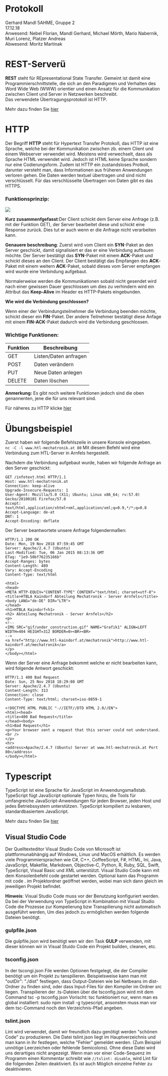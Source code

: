 # Protokoll
Gerhard Mandl 
5AHME, Gruppe 2  
17.12.18  
Anwesend: Nebel Florian, Mandl Gerhard, Michael Mörth, Mario Nabernik, Muri Lorenz, Platzer Andreas  
Abwesend: Moritz Martinak  

# REST-Serverü
__REST__ steht für REpresentational State Transfer. Gemeint ist damit eine Programmierschnittstelle, die sich an den Paradigmen
und Verhalten des Word Wide Web (WWW) orientier und einen Ansatz für die Kommunikation zwischen Client und Server in Netzwerken
beschreibt.  
Das verwendete Übertragungsprotokoll ist HTTP.  

Mehr dazu finden Sie [hier](https://de.wikipedia.org/wiki/Representational_State_Transfer)

# HTTP

Der Begriff __HTTP__ steht für Hypertext Transfer Protokoll, das HTTP ist eine Sprache, welche bei der Kommunikation zwischen
zb. einem Client und einem Webserver verwendet wird.
Meistens wird verwechselt, dass als Sprache HTML verwendet wird. Jedoch ist HTML keine Sprache sondern nur eine Codierungsform.
Zudem ist HTTP ein zustandsloses Protkoll, darunter versteht man, dass Informationen aus früheren Anwendungen verloren gehen.
Die Daten werden textuel übertragen und sind nicht verschlüsselt. Für das verschlüsselte Übertragen von Daten gibt es das HTTPS.

### __Funktionsprinzip__:  

![](https://github.com/HTLMechatronics/m14-5ahme-fivu/blob/mangem13/ServerClient.png)

__Kurz zusammenfgefasst__:Der Client schickt dem Server eine Anfrage (z.B. mit der Funktion GET), der Server bearbeitet diese und schickt eine Response zurück.
Dies tut er auch wenn er die Anfrage nicht verarbeiten kann.

__Genauere beschreibung__: Zuerst wird vom Client ein __SYN__-Paket an den Server geschickt, damit signalisiert er das er eine Verbindung aufbauen möchte. Der Server bestätigt das __SYN__-Paket mit einem __ACK__-Paket und schickt dieses an den Client. Der Client bestätigt das Empfangen des __ACK__-Paket mit einem weitern __ACK__-Paket, sobald dieses vom Server empfangen wird wurde eine Verbindung aufgebaut.

Normalerweise werden die Kommunikationen sobald nicht gesendet wird nach einer gewissen Dauer geschlossen um dies zu verhindern wird ein Attribut das __Keep-Alive__ im Header es HTTP-Pakets eingebunden.

__Wie wird die Verbindung geschlossen?__

Wenn einer der Verbindungsteilnehmer die Verbindung beenden möchte, schickt dieser ein __FIN__-Paket. Der andere Teilnehmer 
bestätigt diese Anfage mit einem __FIN-ACK__-Paket dadurch wird die Verbindung geschlossen.

### __Wichtige Funktionen:__  

| __Funktion__      | __Beschreibung__  |
| ------------- |-------------- |
| GET           | Listen/Daten anfragen |
| POST          | Daten verändern       |
| PUT           | Neue Daten anlegen    |
| DELETE        | Daten löschen         |

__Anmerkung:__ Es gibt noch weitere Funktionen jedoch sind die oben genannenten, jene die für uns relevant sind.

Für näheres zu HTTP klicke [hier](https://de.wikipedia.org/wiki/Hypertext_Transfer_Protocol)

# Übungsbeispiel
Zuerst haben wir folgende Befehlszeile in unsere Konsole eingegeben.  
`nc -C -l www.htl-mechatronik.at 80`
Mit diesem Befehl wird eine Verbindung zum HTL-Server in Arnfels hergestellt.  

Nachdem die Verbindung aufgebaut wurde, haben wir folgende Anfrage an den Server geschickt:
```
GET /infotext.html HTTP/1.1
Host: www.htl-mechatronik.at
Connection: keep-alive
Upgrade-Insecure-Requests: 1
User-Agent: Mozilla/5.0 (X11; Ubuntu; Linux x86_64; rv:57.0) Gecko/20100101 Firefox/57.0
Accept: text/html,application/xhtml+xml,application/xml;q=0.9,*/*;q=0.8
Accept-Language: de-at
DNT: 1
Accept-Encoding: deflate
```
Der Server beantwortete unsere Anfrage folgendermaßen:  
```
HTTP/1.1 200 OK
Date: Mon, 19 Nov 2018 07:59:45 GMT
Server: Apache/2.4.7 (Ubuntu)
Last-Modified: Tue, 06 Jan 2015 08:13:36 GMT
ETag: "1e9-50bf76235166b"
Accept-Ranges: bytes
Content-Length: 489
Vary: Accept-Encoding
Content-Type: text/html

<html>
<head>
<META HTTP-EQUIV="CONTENT-TYPE" CONTENT="text/html; charset=utf-8">
<title>HTBLA Kaindorf Abteilung Mechatronik - Server Arnfels</title>
<body LANG="de-DE" DIR="LTR">
</head>
<h1>HTBLA Kaindorf<h1>
<h2> Abteilung Mechatronik - Server Arnfels</h2>
<p>
<!--
<IMG SRC="gif/under_construction.gif" NAME="Grafik1" ALIGN=LEFT WIDTH=404 HEIGHT=312 BORDER=0><BR><BR>
-->
<a href="http://www.htl-kaindorf.at/mechatronik">http://www.htl-kaindorf.at/mechatronik</a>
</p>
</body></html>
```
Wenn der Server eine Anfrage bekommt welche er nicht bearbeiten kann, wird folgende Antwort geschickt:
```
HTTP/1.1 400 Bad Request
Date: Sun, 25 Nov 2018 18:29:08 GMT
Server: Apache/2.4.7 (Ubuntu)
Content-Length: 313
Connection: close
Content-Type: text/html; charset=iso-8859-1

<!DOCTYPE HTML PUBLIC "-//IETF//DTD HTML 2.0//EN">
<html><head>
<title>400 Bad Request</title>
</head><body>
<h1>Bad Request</h1>
<p>Your browser sent a request that this server could not understand.<br />
</p>
<hr>
<address>Apache/2.4.7 (Ubuntu) Server at www.htl-mechatronik.at Port 80</address>
</body></html>
```
# Typescript
TypeScript ist eine Sprache für JavaScript im Anwendungsmaßstab. TypeScript fügt JavaScript optionale Typen hinzu, die Tools für umfangreiche JavaScript-Anwendungen für jeden Browser, jeden Host und jedes Betriebssystem unterstützen. TypeScript kompiliert zu lesbarem, standardbasiertem JavaScript.

Mehr dazu finden Sie [hier](https://www.npmjs.com/package/typescript)

## Visual Studio Code
Der Quelltexteditor Visual Studio Code von Microsoft ist plattformunabhängig auf Windows, Linux und MacOS erhältlich. Es werden viele Programmiersprachen wie C#, C++, CoffeeScript, F#, HTML, Ini, Java, JavaScript, Makefile, Markdown, Objective-C, Python, R, Ruby, SQL, Swift, TypeScript, Visual Basic und XML unterstützt. Visual Studio Code kann mit dem Konsolenbefehl code gestartet werden. Optional kann das Programm mit code . im Projektordner geöffnet werden, wobei man sich dann gleich im jeweiligen Projekt befindet.

__Hinweis__: Visual Studio Code muss vor der Benutzung konfiguriert werden. Da bei der Verwendung von TypeScript in Kombination mit Visual Studio Code die Prozesse zur Kompelierung bzw Transpilierung nicht automatisch ausgeführt werden, Um dies jedoch zu ermöglichen werden folgende Dateien benötigt. 


### gulpfile.json
Die gulpfile.json wird benötigt wen wir den Task __GULP__ verwenden, mit dieser können wir in Visual Stuido Code ein Projekt builden, cleanen, etc.

### tsconfig.json
In der tscongi.json File werden Optionen festgelegt, die der Compiler benötigt um ein Projekt zu tanspilieren.
Beispielsweise kann man mit "outDir": "./dist" festlegen, dass Output-Dateien wie bei Netbeans im dist-Ordner zu finden sind, oder dass Input-Files für den Kompiler im Ordner src liegen. Transpilieren der .ts-Dateien über die tsconfig.json wird mit dem Command tsc -p tsconfig.json
Vorischt: tsc funktioniert nur, wenn man es global installiert: sudo npm install -g typescript, ansonsten muss man vor dem tsc-Command noch den Verzeichnis-Pfad angeben.

### tslint.json
Lint wird verwendet, damit wir freundlich dazu genötigt werden "schönen Code" zu produzieren. Die Datei tslint.json liegt im Hauptverzeichnis und man kann in ihr festlegen, welche "Fehler" gemeldet werden. (Zum Beispiel unnötige Leerzeichen oder fehlende Semicolons). Ohne diese Datei wird uns derartiges nicht angezeigt.
Wenn man vor einer Code-Sequenz im Programm einen Kommentar schreibt wie `//tslint: disable`, wird Lint für die folgenden Zeilen deaktiviert. Es ist auch Möglich einzelne Fehler zu deaktivieren.
